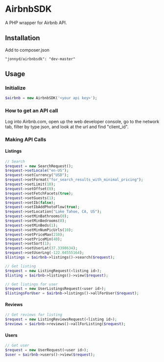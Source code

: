 # AirbnbSDK
A PHP wrapper for Airbnb API.

## Installation
Add to composer.json

```"jonnyd/airbnbsdk": "dev-master"```

## Usage
### Initialize
```php
$airbnb = new AirbnbSDK('<your api key>');
```

### How to get an API call
Log into Airbnb.com, open up the web developer console, go to the network tab, filter by type json, and look at the url and find "client_id".

### Making API Calls

#### Listings
```php
// Search
$request = new SearchRequest();
$request->setLocale("en-US");
$request->setCurrency("USD");
$request->setFormat("for_search_results_with_minimal_pricing");
$request->setLimit(10);
$request->setOffset(0);
$request->setFetchFacets(true);
$request->setGuests(1);
$request->setIb(false);
$request->setIbAddPhotoFlow(true);
$request->setLocation("Lake Tahoe, CA, US");
$request->setMinBathrooms(0);
$request->setMinBedrooms(0);
$request->setMinBeds(1);
$request->setMinNumPicUrls(10);
$request->setPriceMax(210);
$request->setPriceMin(40);
$request->setSort(1);
$request->setUserLat(37.3398634);
$request->setUserLng(-122.04555164);
$listings = $airbnb->listings()->search($request);

// Get listing
$request = new ListingRequest(<listing id>);
$listing = $airbnb->listings()->view($request);

// Get listings for user
$request = new UserListingsRequest(<user id>);
$listingsForUser = $airbnb->listings()->allForUser($request);
```

#### Reviews
```php
// Get reviews for listing
$request = new ListingReviewsRequest(<listing id>);
$reviews = $airbnb->reviews()->allForListing($request);
```

#### Users
```php
// Get user
$request = new UserRequest(<user id>);
$user = $airbnb->users()->view($request);
```
